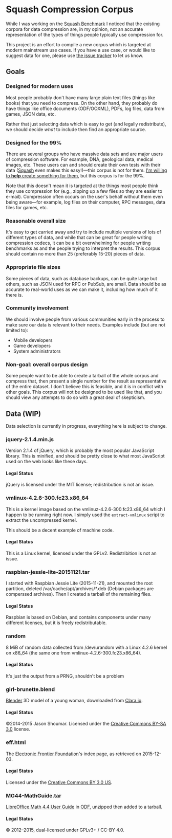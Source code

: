 # Squash Compression Corpus

While I was working on the [Squash
Benchmark](https://quixdb.github.io/squash-benchmark/) I noticed
that the existing corpora for data compression are, in my
opinion, not an accurate representation of the types of things
people typically use compression for.

This project is an effort to compile a new corpus which is
targeted at modern mainstream use cases.  If you have a use case,
or would like to suggest data for one, please use [the issue
tracker](https://github.com/nemequ/squash-corpus/issues) to let
us know.

## Goals

### Designed for modern uses

Most people probably don't have many large plain text
files (things like books) that you need to compress.  On the
other hand, they probably do have things like office
documents (ODF/OOXML), PDFs, log files, data from games, JSON
data, etc.

Rather that just selecting data which is easy to get (and legally
redistribute), we should decide *what* to include then find an
appropriate source.

### Designed for the 99%

There are several groups who have massive data sets and are major
users of compression software.  For example, DNA, geological
data, medical images, etc.  These users can and should create
their own tests with their
data ([Squash](https://quixdb.github.io/squash/) even makes this
easy!)—this corpus is not for them.  [I'm willing to **help**
create something for
them](http://encode.ru/threads/2158-Compiling-a-new-corpus?p=43159&viewfull=1#post43159),
but this corpus is for the 99%.

Note that this doesn't mean it is targeted at the things most
people think they use compression for (e.g., zipping up a few
files so they are easier to e-mail).  Compression often occurs on
the user's behalf without them even being aware—for example, log
files on their computer, RPC messages, data files for games, etc.

### Reasonable overall size

It's easy to get carried away and try to include multiple
versions of lots of different types of data, and while that can
be great for people writing compression codecs, it can be a bit
overwhelming for people writing benchmarks as and the people
trying to interpret the results.  This corpus should contain no
more than 25 (preferably 15-20) pieces of data.

### Appropriate file sizes

Some pieces of data, such as database backups, can be quite large
but others, such as JSON used for RPC or PubSub, are small.  Data
should be as accurate to real-world uses as we can make it,
including how much of it there is.

### Community involvement

We should involve people from various communities early in the
process to make sure our data is relevant to their needs.
Examples include (but are not limited to):

* Mobile developers
* Game developers
* System administrators

### Non-goal: overall corpus design

Some people want to be able to create a tarball of the whole
corpus and compress that, then present a single number for the
result as representative of the entire dataset.  I don't believe
this is feasible, and it is in conflict with other goals.  This
corpus will not be designed to be used like that, and you should
view any attempts to do so with a great deal of skepticism.

## Data (WIP)

Data selection is currently in progress, everything here is subject to
change.

### jquery-2.1.4.min.js

Version 2.1.4 of jQuery, which is probably the most popular JavaScript
library.  This is minified, and should be pretty close to what most
JavaScript used on the web looks like these days.

#### Legal Status

jQuery is licensed under the MIT license; redistribution is not an
issue.

### vmlinux-4.2.6-300.fc23.x86_64

This is a kernel image based on the vmlinuz-4.2.6-300.fc23.x86_64
which I happen to be running right now.  I simply used the
`extract-vmlinux` script to extract the uncompressed kernel.

This should be a decent example of machine code.

#### Legal Status

This is a Linux kernel, licensed under the GPLv2.  Redistribition is
not an issue.

### raspbian-jessie-lite-20151121.tar

I started with Raspbian Jessie Lite (2015-11-21), and mounted the root
partition, deleted /var/cache/apt/archives/*.deb (Debian packages are
comperssed archives).  Then I created a tarball of the remaining files.

#### Legal Status

Raspbian is based on Debian, and contains components under many
different licenses, but it is freely redistributable.

### random

8 MiB of random data collected from /dev/urandom with a Linux 4.2.6
kernel on x86_64 (the same one from vmlinux-4.2.6-300.fc23.x86_64).

#### Legal Status

It's just the output from a PRNG, shouldn't be a problem

### girl-brunette.blend

[Blender](https://www.blender.org/) 3D model of a young woman,
downloaded from
[Clara.io](https://clara.io/view/500eaba8-395c-46ff-abfd-b7e1b3f5807f).

#### Legal Status

©2014-2015 Jason Shoumar.  Licensed under the
[Creative Commons BY-SA 3.0](http://creativecommons.org/licenses/by-sa/3.0/)
license.

### eff.html

The [Electronic Frontier Foundation](https://www.eff.org/)'s index
page, as retrieved on 2015-12-03.

#### Legal Status

Licensed under the
[Creative Commons BY 3.0 US](https://creativecommons.org/licenses/by/3.0/us/).

### MG44-MathGuide.tar

[LibreOffice Math 4.4 User Guide](https://wiki.documentfoundation.org/images/b/bc/MG44-MathGuide.odt)
in [ODF](https://en.wikipedia.org/wiki/OpenDocument), unzipped then
added to a tarball.

#### Legal Status

© 2012–2015, dual-licensed under GPLv3+ / CC-BY 4.0.
